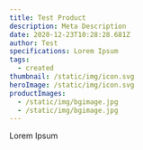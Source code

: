 ```yaml
---
title: Test Product
description: Meta Description
date: 2020-12-23T10:28:28.681Z
author: Test
specifications: Lorem Ipsum
tags:
  - created
thumbnail: /static/img/icon.svg
heroImage: /static/img/icon.svg
productImages:
  - /static/img/bgimage.jpg
  - /static/img/bgimage.jpg
---
```

Lorem Ipsum